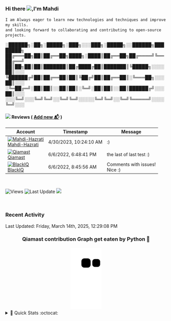 ### Hi there <img src="https://media.giphy.com/media/w1OBpBd7kJqHrJnJ13/giphy.gif" width="30">,I'm Mahdi 

```
I am Always eager to learn new technologies and techniques and improve my skills.
and looking forward to collaborating and contributing to open-source projects.
```


░██████╗░██╗░█████╗░███╗░░░███╗░█████╗░░██████╗████████╗
██╔═══██╗██║██╔══██╗████╗░████║██╔══██╗██╔════╝╚══██╔══╝
██║██╗██║██║███████║██╔████╔██║███████║╚█████╗░░░░██║░░░
╚██████╔╝██║██╔══██║██║╚██╔╝██║██╔══██║░╚═══██╗░░░██║░░░
░╚═██╔═╝░██║██║░░██║██║░╚═╝░██║██║░░██║██████╔╝░░░██║░░░
░░░╚═╝░░░╚═╝╚═╝░░╚═╝╚═╝░░░░░╚═╝╚═╝░░╚═╝╚═════╝░░░░╚═╝░░░


#### <img src="https://media.giphy.com/media/mRqMnL2Yp4Z9apds6Q/giphy.gif" width="40"> Reviews ( [Add new 📬](https://github.com/Qiamast/Qiamast/issues/2#issuecomment-new) )
<!-- reviews -->
| Account | Timestamp | Message |
|---|---|---|
|[![Mahdi-Hazrati](https://avatars.githubusercontent.com/u/127740921?s=24&u=dadca6976c058202f116d24c83f659015c820535&v=4)<br />Mahdi-Hazrati](https://github.com/Mahdi-Hazrati)|4/30/2023, 10:24:10 AM|:)|
|[![Qiamast](https://avatars.githubusercontent.com/u/78082316?s=24&u=7e2bfab39d021698336e9f9f57c7e23a0d44e14a&v=4)<br />Qiamast](https://github.com/Qiamast)|6/6/2022, 6:48:41 PM|the last of last test :)|
|[![BlackIQ](https://avatars.githubusercontent.com/u/55284339?s=24&u=7896a81488ae2211dac5af14deca6744b249f6b4&v=4)<br />BlackIQ](https://github.com/BlackIQ)|6/6/2022, 8:45:56 AM|Comments with issues!<br />Nice :)|
<!-- /reviews -->

<!-- Badge -->
<br />

![Views](https://komarev.com/ghpvc/?username=qiamast)
![Last Update](https://img.shields.io/github/last-commit/qiamast/qiamast?label=Last%20Update&style=social)
[<img src="https://media.giphy.com/media/hXPHgJXpg1TnQncuHW/giphy.gif" width="70">](https://github.com/qiamast/qiamast/issues/new)

<br />
<!-- Badge -->

### Recent Activity
<!--RECENT_ACTIVITY:start-->
<!--RECENT_ACTIVITY:end-->
<!--RECENT_ACTIVITY:last_update-->
Last Updated: Friday, March 14th, 2025, 12:29:08 PM
<!--RECENT_ACTIVITY:last_update_end-->

<!-- Qiamast Contribution Graph -->
<div align="center">
  <h3>Qiamast contribution Graph get eaten by Python 🐍</h3>
  <img src="https://github.com/Qiamast/Qiamast/blob/output/github-contribution-grid-snake.svg" />
</div>
<!-- Qiamast Contribution Graph -->

<details>
<summary>
🚀 Quick Stats :octocat:
</summary>

<p align="center">
<img width="450" align="center" src="https://github-readme-stats-defcon27.vercel.app/api?username=Qiamast&show_icons=true&line_height=21&theme=react" alt="Qiamast's Github Stats" />
  
</p>


<!-- footer -->
<div style="align-items:center;">
  <img src="https://capsule-render.vercel.app/api?type=waving&color=gradient&height=60&section=footer&width=100"/>
</div>
</details>

